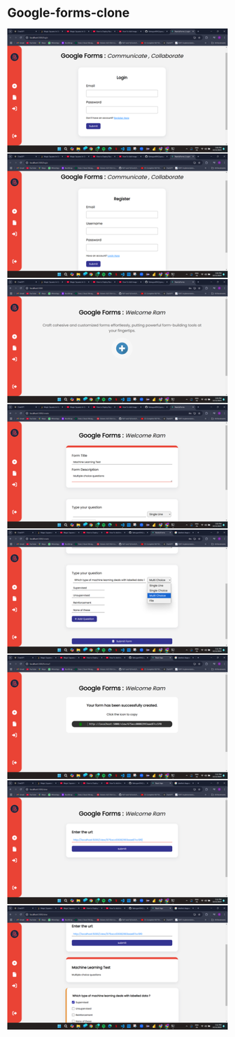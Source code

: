 # Google-forms-clone

![image alt](https://github.com/Bahugun0042/google-forms-clone/blob/6adc54d7a971ccb2e05ec23908bf22bef191b2f0/Screenshot%20(187).png)
![image alt](https://github.com/Bahugun0042/google-forms-clone/blob/6adc54d7a971ccb2e05ec23908bf22bef191b2f0/Screenshot%20(188).png)
![image alt](https://github.com/Bahugun0042/google-forms-clone/blob/6adc54d7a971ccb2e05ec23908bf22bef191b2f0/Screenshot%20(189).png)
![image alt](https://github.com/Bahugun0042/google-forms-clone/blob/6adc54d7a971ccb2e05ec23908bf22bef191b2f0/Screenshot%20(190).png)
![image alt](https://github.com/Bahugun0042/google-forms-clone/blob/6adc54d7a971ccb2e05ec23908bf22bef191b2f0/Screenshot%20(191).png)
![image alt](https://github.com/Bahugun0042/google-forms-clone/blob/6adc54d7a971ccb2e05ec23908bf22bef191b2f0/Screenshot%20(192).png)
![image alt](https://github.com/Bahugun0042/google-forms-clone/blob/6adc54d7a971ccb2e05ec23908bf22bef191b2f0/Screenshot%20(193).png)
![image alt](https://github.com/Bahugun0042/google-forms-clone/blob/6adc54d7a971ccb2e05ec23908bf22bef191b2f0/Screenshot%20(194).png)
